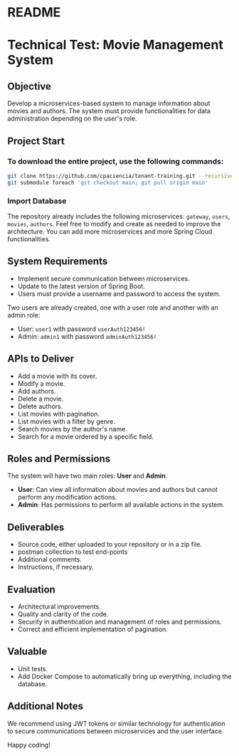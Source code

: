 # README #

# Technical Test: Movie Management System

## Objective
Develop a microservices-based system to manage information about movies and authors. The system must provide functionalities for data administration depending on the user's role.

## Project Start

### To download the entire project, use the following commands:
```bash
git clone https://github.com/cpaciencia/tenant-training.git --recursive
git submodule foreach 'git checkout main; git pull origin main'
```

### Import Database
The repository already includes the following microservices: `gateway`, `users`, `movies`, `authors`. Feel free to modify and create as needed to improve the architecture. You can add more microservices and more Spring Cloud functionalities.

## System Requirements
- Implement secure communication between microservices.
- Update to the latest version of Spring Boot.
- Users must provide a username and password to access the system.

Two users are already created, one with a user role and another with an admin role:
- User: `user1` with password `userAuth123456!`
- Admin: `admin1` with password `adminAuth123456!`

## APIs to Deliver
- Add a movie with its cover.
- Modify a movie.
- Add authors.
- Delete a movie.
- Delete authors.
- List movies with pagination.
- List movies with a filter by genre.
- Search movies by the author's name.
- Search for a movie ordered by a specific field.

## Roles and Permissions
The system will have two main roles: **User** and **Admin**.
- **User**: Can view all information about movies and authors but cannot perform any modification actions.
- **Admin**: Has permissions to perform all available actions in the system.

## Deliverables
- Source code, either uploaded to your repository or in a zip file.
- postman collection to test end-points
- Additional comments.
- Instructions, if necessary.

## Evaluation
- Architectural improvements.
- Quality and clarity of the code.
- Security in authentication and management of roles and permissions.
- Correct and efficient implementation of pagination.

## Valuable
- Unit tests.
- Add Docker Compose to automatically bring up everything, including the database.

## Additional Notes
We recommend using JWT tokens or similar technology for authentication to secure communications between microservices and the user interface.

Happy coding!
